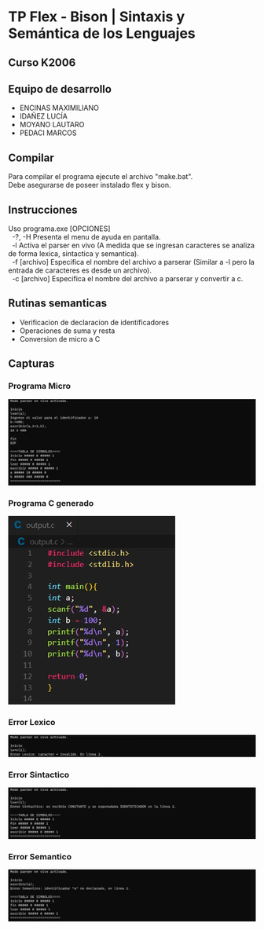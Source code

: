 # TP Flex - Bison | Sintaxis y Semántica de los Lenguajes

## Curso K2006

## Equipo de desarrollo

- ENCINAS MAXIMILIANO
- IDAÑEZ LUCÍA
- MOYANO LAUTARO 
- PEDACI MARCOS


## Compilar
Para compilar el programa ejecute el archivo "make.bat".\
Debe asegurarse de poseer instalado flex y bison.

## Instrucciones
Uso programa.exe [OPCIONES]\
&nbsp; -?, -H Presenta el menu de ayuda en pantalla.\
&nbsp; -l Activa el parser en vivo (A medida que se ingresan caracteres se analiza de forma lexica, sintactica y semantica).\
&nbsp; -f [archivo] Especifica el nombre del archivo a parserar (Similar a -l pero la entrada de caracteres es desde un archivo).\
&nbsp; -c [archivo] Especifica el nombre del archivo a parserar y convertir a c.

## Rutinas semanticas
- Verificacion de declaracion de identificadores
- Operaciones de suma y resta
- Conversion de micro a C

## Capturas
### Programa Micro
![programa micro](capturas/programamicro.jpg)

### Programa C generado
![programa c](capturas/programac.jpg)

### Error Lexico
![error lexico](capturas/errorlexico.jpg)

### Error Sintactico
![error sintactico](capturas/errorsintactico.jpg)

### Error Semantico
![error semantico](capturas/errorsemantico.jpg)

